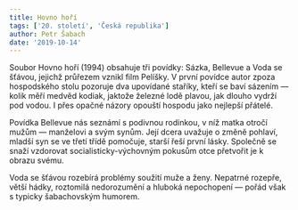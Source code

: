 ```yaml
---
title: Hovno hoří
tags: ['20. století', 'Česká republika']
author: Petr Šabach
date: '2019-10-14'
---
```


Soubor Hovno hoří (1994) obsahuje tři povídky: Sázka, Bellevue a Voda se šťávou, jejichž průřezem vznikl film Pelíšky. V první povídce autor zpoza hospodského stolu pozoruje dva upovídané staříky, kteří se baví sázením — kolik měří medvěd kodiak, jaktože železné lodě plavou, jak dlouho vydrží pod vodou. I přes opačné názory opouští hospodu jako nejlepší přátelé.

Povídka Bellevue nás seznámí s podivnou rodinkou, v níž matka otročí mužům — manželovi a svým synům. Její dcera uvažuje o změně pohlaví, mladší syn se ve třetí třídě pomočuje, starší řeší první lásky. Společně se snaží vzdorovat socialisticky-výchovným pokusům otce přetvořit je k obrazu svému.

Voda se šťávou rozebírá problémy soužití muže a ženy. Nepatrné rozepře, větší hádky, roztomilá nedorozumění a hluboká nepochopení — pořád však s typicky šabachovským humorem.

